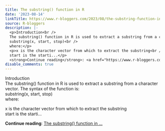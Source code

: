 ```yaml
---
title: The substring() function in R
date: '2023-08-14'
linkTitle: https://www.r-bloggers.com/2023/08/the-substring-function-in-r/
source: R-bloggers
description: |-
  <p>Introduction<br />
  The substring() function in R is used to extract a substring from a character vector. The syntax of the function is:<br />
  substring(x, start, stop)<br />
  where:</p>
  <p>x is the character vector from which to extract the substring<br />
  start is the starti...</p>
  <strong>Continue reading</strong>: <a href="https://www.r-bloggers.com/2023/08/the-substring-function-in-r/">The substring() function in ...
disable_comments: true
---
```

<p>Introduction<br />
The substring() function in R is used to extract a substring from a character vector. The syntax of the function is:<br />
substring(x, start, stop)<br />
where:</p>
<p>x is the character vector from which to extract the substring<br />
start is the starti...</p>
<strong>Continue reading</strong>: <a href="https://www.r-bloggers.com/2023/08/the-substring-function-in-r/">The substring() function in ...